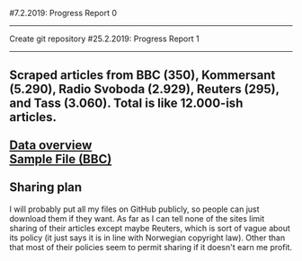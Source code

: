 #7.2.2019: Progress Report 0


----------

Create git repository
#25.2.2019: Progress Report 1


----------

Scraped articles from BBC (350), Kommersant (5.290), Radio Svoboda (2.929), Reuters (295), and Tass (3.060). Total is like 12.000-ish articles.<br><br>
[Data overview](https://github.com/Data-Science-for-Linguists-2019/Sentiment-Analysis-of-Russian-Language-News/blob/master/data_overview.ipynb)<br> [Sample File (BBC)](https://github.com/Data-Science-for-Linguists-2019/Sentiment-Analysis-of-Russian-Language-News/blob/master/data_sample/bbc/10_%D1%88%D0%B0%D0%B3%D0%BE%D0%B2_%D0%B4%D0%BE_%D0%BA%D1%80%D0%B0%D1%85%D0%B0_%D0%BA%D0%B0%D0%BA_%D0%A0%D0%BE%D1%81%D1%81%D0%B8%D1%8F_%D0%B4%D0%BE%D1%88%D0%BB%D0%B0_%D0%B4%D0%BE_%D0%B4%D0%B5%D1%84%D0%BE%D0%BB%D1%82%D0%B0_1998_%D0%B3%D0%BE%D0%B4%D0%B0_16_%D0%B0%D0%B2%D0%B3%D1%83%D1%81%D1%82%D0%B0_2018.txt)
<br><br>
Sharing plan
-----------
I will probably put all my files on GitHub publicly, so people can just download them if they want. As far as I can tell none of the sites limit sharing of their articles except maybe Reuters, which is sort of vague about its policy (it just says it is in line with Norwegian copyright law). Other than that most of their policies seem to permit sharing if it doesn't earn me profit.
